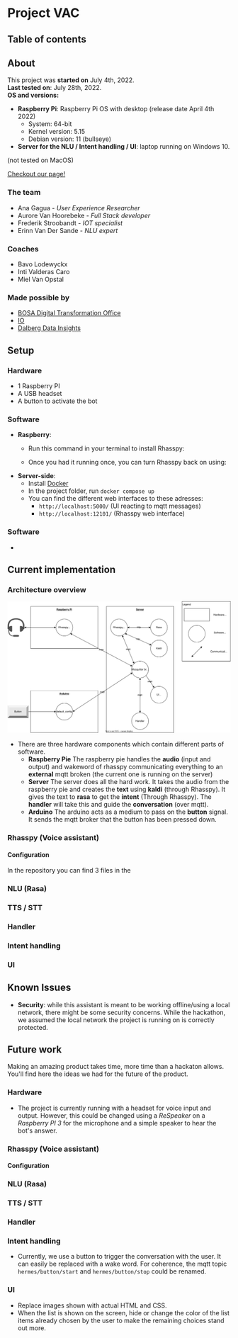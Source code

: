 # Project VAC
## Table of contents

## About
This project was **started on** July 4th, 2022.  
**Last tested on**: July 28th, 2022.  
**OS and versions:**
* **Raspberry Pi**: Raspberry Pi OS with desktop (release date April 4th 2022)
    * System: 64-bit
    * Kernel version: 5.15
    * Debian version: 11 (bullseye)
* **Server for the NLU / Intent handling / UI**: laptop running on Windows 10.

(not tested on MacOS)

[Checkout our page!](https://osoc22.github.io/project-hey-bosa/)

### The team
* Ana Gagua - *User Experience Researcher*
* Aurore Van Hoorebeke - *Full Stack developer*
* Frederik Stroobandt - *IOT specialist*
* Erinn Van Der Sande - *NLU expert*
### Coaches
* Bavo Lodewyckx
* Inti Valderas Caro
* Miel Van Opstal

### Made possible by
* [BOSA Digital Transformation Office](https://bosa.belgium.be/)
* [IO](https://www.iodigital.com/)
* [Dalberg Data Insights](https://dalberg.com/what-we-do/dalberg-data-insights/)
## Setup
### Hardware
* 1 Raspberry PI
* A USB headset
* A button to activate the bot
### Software
* **Raspberry**:  
    * Run this command in your terminal to install Rhasspy:

    * Once you had it running once, you can turn Rhasspy back on using:
* **Server-side**:
    * Install [Docker](https://www.docker.com/get-started/)
    * In the project folder, run `docker compose up`
    * You can find the different web interfaces to these adresses:
        * `http://localhost:5000/` (UI reacting to mqtt messages)
        * `http://localhost:12101/` (Rhasspy web interface)

### Software
* 
## Current implementation
### Architecture overview
![Architecture diagram](documentation/architecture.drawio.svg)
* There are three hardware components which contain different parts of software.
    * **Raspberry Pie** The raspberry pie handles the **audio** (input and output) and wakeword of rhasspy communicating everything to an **external** mqtt broken (the current one is running on the server)
    * **Server** The server does all the hard work. It takes the audio from the raspberry pie and creates the **text** using **kaldi** (through Rhasspy). It gives the text to **rasa** to get the **intent** (Through Rhasspy). The **handler** will take this and guide the **conversation** (over mqtt).
    * **Arduino** The arduino acts as a medium to pass on the **button** signal. It sends the mqtt broker that the button has been pressed down.
### Rhasspy (Voice assistant)
#### Configuration
In the repository you can find 3 files in the 
### NLU (Rasa)

### TTS / STT

### Handler

### Intent handling

### UI

## Known Issues
* **Security**: while this assistant is meant to be working offline/using a local network, there might be some security concerns. While the hackathon, we assumed the local network the project is running on is correctly protected.

## Future work
Making an amazing product takes time, more time than a hackaton allows.  
You'll find here the ideas we had for the future of the product.

### Hardware
* The project is currently running with a headset for voice input and output. However, this could be changed using a *ReSpeaker* on a *Raspberry PI 3* for the microphone and a simple speaker to hear the bot's answer.
### Rhasspy (Voice assistant)
#### Configuration

### NLU (Rasa)

### TTS / STT

### Handler

### Intent handling
* Currently, we use a button to trigger the conversation with the user. It can easily be replaced with a wake word. For coherence, the mqtt topic `hermes/button/start` and `hermes/button/stop` could be renamed.
### UI
* Replace images shown with actual HTML and CSS.
* When the list is shown on the screen, hide or change the color of the list items already chosen by the user to make the remaining choices stand out more.
